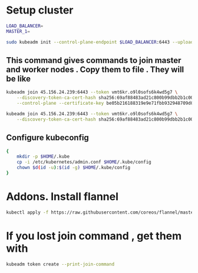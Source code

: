 # Setup cluster
```bash
LOAD_BALANCER=
MASTER_1=
```
```bash
sudo kubeadm init --control-plane-endpoint $LOAD_BALANCER:6443 --upload-certs --apiserver-advertise-address=$MASTER_1 --pod-network-cidr=10.244.0.0/16
```
## This command gives commands to join master and worker  nodes . Copy them to file . They will be like 
```bash
kubeadm join 45.156.24.239:6443 --token vmt6kr.o9l0sofs6k4wd5g7 \
	--discovery-token-ca-cert-hash sha256:69af88483ad21c800b99dbb2b1c00092fe09d916d7ff7e70fabcc5e67c2bc1aa \
	--control-plane --certificate-key be05b216188319e9e71fbb932948709d0c655e8d3b47463ad35162e5be93f74e

kubeadm join 45.156.24.239:6443 --token vmt6kr.o9l0sofs6k4wd5g7 \
	--discovery-token-ca-cert-hash sha256:69af88483ad21c800b99dbb2b1c00092fe09d916d7ff7e70fabcc5e67c2bc1aa 
```

## Configure kubeconfig
```bash
{
    mkdir -p $HOME/.kube
    cp -i /etc/kubernetes/admin.conf $HOME/.kube/config
    chown $d(id -u):$(id -g) $HOME/.kube/config
}
```

# Addons. Install flannel
```bash
kubectl apply -f https://raw.githubusercontent.com/coreos/flannel/master/Documentation/kube-flannel.yml
```

# If you lost join command , get them with
```bash
kubeadm token create --print-join-command
```
